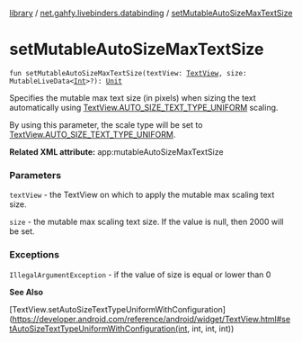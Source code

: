 [library](../index.md) / [net.gahfy.livebinders.databinding](index.md) / [setMutableAutoSizeMaxTextSize](./set-mutable-auto-size-max-text-size.md)

# setMutableAutoSizeMaxTextSize

`fun setMutableAutoSizeMaxTextSize(textView: `[`TextView`](https://developer.android.com/reference/android/widget/TextView.html)`, size: MutableLiveData<`[`Int`](https://kotlinlang.org/api/latest/jvm/stdlib/kotlin/-int/index.html)`>?): `[`Unit`](https://kotlinlang.org/api/latest/jvm/stdlib/kotlin/-unit/index.html)

Specifies the mutable max text size (in pixels) when sizing the text automatically using
[TextView.AUTO_SIZE_TEXT_TYPE_UNIFORM](https://developer.android.com/reference/android/widget/TextView.html#AUTO_SIZE_TEXT_TYPE_UNIFORM) scaling.

By using this parameter, the scale type will be set to [TextView.AUTO_SIZE_TEXT_TYPE_UNIFORM](https://developer.android.com/reference/android/widget/TextView.html#AUTO_SIZE_TEXT_TYPE_UNIFORM).

**Related XML attribute:** app:mutableAutoSizeMaxTextSize

### Parameters

`textView` - the TextView on which to apply the mutable max scaling text size.

`size` - the mutable max scaling text size. If the value is null, then 2000 will be set.

### Exceptions

`IllegalArgumentException` - if the value of size is equal or lower than 0

**See Also**

[TextView.setAutoSizeTextTypeUniformWithConfiguration](https://developer.android.com/reference/android/widget/TextView.html#setAutoSizeTextTypeUniformWithConfiguration(int, int, int, int))

